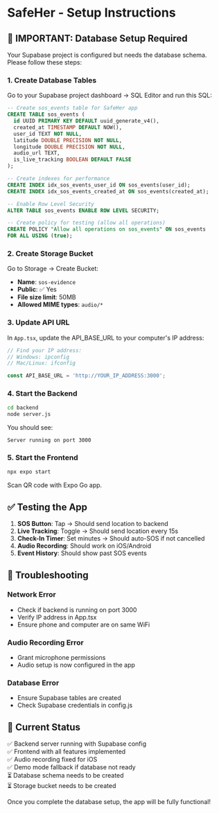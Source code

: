 
# SafeHer - Setup Instructions

## 🚨 IMPORTANT: Database Setup Required

Your Supabase project is configured but needs the database schema. Please follow these steps:

### 1. Create Database Tables

Go to your Supabase project dashboard → SQL Editor and run this SQL:

```sql
-- Create sos_events table for SafeHer app
CREATE TABLE sos_events (
  id UUID PRIMARY KEY DEFAULT uuid_generate_v4(),
  created_at TIMESTAMP DEFAULT NOW(),
  user_id TEXT NOT NULL,
  latitude DOUBLE PRECISION NOT NULL,
  longitude DOUBLE PRECISION NOT NULL,
  audio_url TEXT,
  is_live_tracking BOOLEAN DEFAULT FALSE
);

-- Create indexes for performance
CREATE INDEX idx_sos_events_user_id ON sos_events(user_id);
CREATE INDEX idx_sos_events_created_at ON sos_events(created_at);

-- Enable Row Level Security
ALTER TABLE sos_events ENABLE ROW LEVEL SECURITY;

-- Create policy for testing (allow all operations)
CREATE POLICY "Allow all operations on sos_events" ON sos_events
FOR ALL USING (true);
```

### 2. Create Storage Bucket

Go to Storage → Create Bucket:
- **Name**: `sos-evidence`
- **Public**: ✅ Yes
- **File size limit**: 50MB
- **Allowed MIME types**: `audio/*`

### 3. Update API URL

In `App.tsx`, update the API_BASE_URL to your computer's IP address:

```typescript
// Find your IP address:
// Windows: ipconfig
// Mac/Linux: ifconfig

const API_BASE_URL = 'http://YOUR_IP_ADDRESS:3000';
```

### 4. Start the Backend

```bash
cd backend
node server.js
```

You should see:
```
Server running on port 3000
```

### 5. Start the Frontend

```bash
npx expo start
```

Scan QR code with Expo Go app.

## ✅ Testing the App

1. **SOS Button**: Tap → Should send location to backend
2. **Live Tracking**: Toggle → Should send location every 15s
3. **Check-In Timer**: Set minutes → Should auto-SOS if not cancelled
4. **Audio Recording**: Should work on iOS/Android
5. **Event History**: Should show past SOS events

## 🔧 Troubleshooting

### Network Error
- Check if backend is running on port 3000
- Verify IP address in App.tsx
- Ensure phone and computer are on same WiFi

### Audio Recording Error
- Grant microphone permissions
- Audio setup is now configured in the app

### Database Error
- Ensure Supabase tables are created
- Check Supabase credentials in config.js

## 📱 Current Status

✅ Backend server running with Supabase config  
✅ Frontend with all features implemented  
✅ Audio recording fixed for iOS  
✅ Demo mode fallback if database not ready  
⏳ Database schema needs to be created  
⏳ Storage bucket needs to be created  

Once you complete the database setup, the app will be fully functional!
